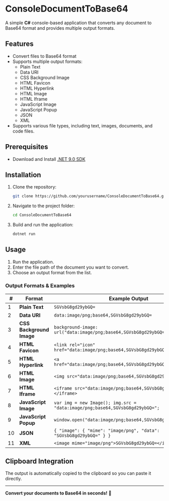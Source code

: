 # ConsoleDocumentToBase64

A simple **C#** console-based application that converts any document to Base64 format and provides multiple output formats.

## Features
- Convert files to Base64 format
- Supports multiple output formats:
  - Plain Text
  - Data URI
  - CSS Background Image
  - HTML Favicon
  - HTML Hyperlink
  - HTML Image
  - HTML Iframe
  - JavaScript Image
  - JavaScript Popup
  - JSON
  - XML
- Supports various file types, including text, images, documents, and code files.

## Prerequisites  
- Download and Install [.NET 9.0 SDK](https://dotnet.microsoft.com/en-us/download)

## Installation
1. Clone the repository:
   ```sh
   git clone https://github.com/yourusername/ConsoleDocumentToBase64.git
   ```
2. Navigate to the project folder:
   ```sh
   cd ConsoleDocumentToBase64
   ```
3. Build and run the application:
   ```sh
   dotnet run
   ```

## Usage
1. Run the application.
2. Enter the file path of the document you want to convert.
3. Choose an output format from the list.

### Output Formats & Examples
| # | Format | Example Output |
|--------|--------|---------------|
| 1 | **Plain Text** | `SGVsbG8gd29ybGQ=` |
| 2 | **Data URI** | `data:image/png;base64,SGVsbG8gd29ybGQ=` |
| 3 | **CSS Background Image** | `background-image: url("data:image/png;base64,SGVsbG8gd29ybGQ=");` |
| 4 | **HTML Favicon** | `<link rel="icon" href="data:image/png;base64,SGVsbG8gd29ybGQ=">` |
| 5 | **HTML Hyperlink** | `<a href="data:image/png;base64,SGVsbG8gd29ybGQ=">Download</a>` |
| 6 | **HTML Image** | `<img src="data:image/png;base64,SGVsbG8gd29ybGQ=">` |
| 7 | **HTML Iframe** | `<iframe src="data:image/png;base64,SGVsbG8gd29ybGQ="></iframe>` |
| 8 | **JavaScript Image** | `var img = new Image(); img.src = "data:image/png;base64,SGVsbG8gd29ybGQ=";` |
| 9 | **JavaScript Popup** | `window.open("data:image/png;base64,SGVsbG8gd29ybGQ=");` |
| 10 | **JSON** | `{ "image": { "mime": "image/png", "data": "SGVsbG8gd29ybGQ=" } }` |
| 11 | **XML** | `<image mime="image/png">SGVsbG8gd29ybGQ=</image>` |


## Clipboard Integration
The output is automatically copied to the clipboard so you can paste it directly.

---

**Convert your documents to Base64 in seconds!** 🚀
